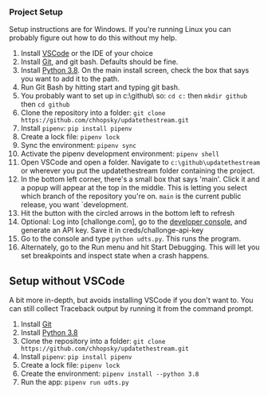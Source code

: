 ### Project Setup

Setup instructions are for Windows. If you're running Linux you can
probably figure out how to do this without my help.

1. Install [VSCode](https://code.visualstudio.com/download) or the IDE of your choice
2. Install [Git](https://gitforwindows.org/), and git bash. Defaults should be fine.
3. Install [Python 3.8](https://www.python.org/ftp/python/3.8.8/python-3.8.8-amd64.exe). On the main install screen, check the box that says you want to add it to the path.
4. Run Git Bash by hitting start and typing git bash.
5. You probably want to set up in c:\github\ so: `cd c:` then `mkdir github` then `cd github`
6. Clone the repository into a folder: `git clone https://github.com/chhopsky/updatethestream.git`
7. Install `pipenv`: `pip install pipenv`
8. Create a lock file: `pipenv lock`
9. Sync the environment: `pipenv sync`
10. Activate the pipenv development environment: `pipenv shell`
11. Open VSCode and open a folder. Navigate to `c:\github\updatethestream` or wherever you put the updatethestream folder containing the project.
12. In the bottom left corner, there's a small box that says 'main'. Click it and a popup will appear at the top in the middle. This is letting you select which branch of the repository you're on. `main` is the current public release, you want `development.
13. Hit the button with the circled arrows in the bottom left to refresh
14. Optional: Log into [challonge.com], go to the [developer console](https://challonge.com/settings/developer), and generate an API key. Save it in creds/challonge-api-key
15. Go to the console and type `python udts.py`. This runs the program.
16. Alternately, go to the Run menu and hit Start Debugging. This will let you set breakpoints and inspect state when a crash happens.

## Setup without VSCode

A bit more in-depth, but avoids installing VSCode if you don't want to.  You can still collect Traceback output by running it from the command prompt.

1. Install [Git](https://gitforwindows.org/)
2. Install [Python 3.8](https://www.python.org/ftp/python/3.8.8/python-3.8.8-amd64.exe)
3. Clone the repository into a folder: `git clone https://github.com/chhopsky/updatethestream.git`
4. Install `pipenv`: `pip install pipenv`
5. Create a lock file: `pipenv lock`
6. Create the environment: `pipenv install --python 3.8`
7. Run the app: `pipenv run udts.py`
